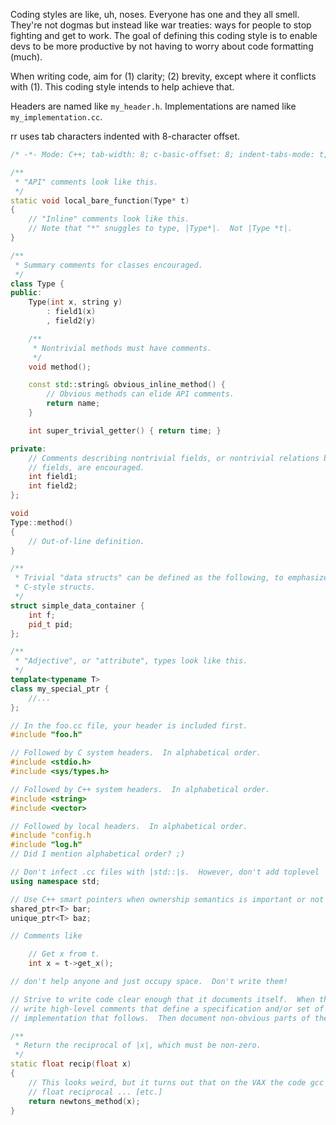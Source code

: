 Coding styles are like, uh, noses.  Everyone has one and they all smell.  They're not dogmas but instead like war treaties: ways for people to stop fighting and get to work.  The goal of defining this coding style is to enable devs to be more productive by not having to worry about code formatting (much).

When writing code, aim for (1) clarity; (2) brevity, except where it conflicts with (1).  This coding style intends to help achieve that.

Headers are named like `my_header.h`.  Implementations are named like `my_implementation.cc`.

rr uses tab characters indented with 8-character offset.
```C++
/* -*- Mode: C++; tab-width: 8; c-basic-offset: 8; indent-tabs-mode: t; -*- */

/**
 * "API" comments look like this.
 */
static void local_bare_function(Type* t)
{
	// "Inline" comments look like this.
	// Note that "*" snuggles to type, |Type*|.  Not |Type *t|.
}

/**
 * Summary comments for classes encouraged.
 */
class Type {
public:
	Type(int x, string y)
		: field1(x)
		, field2(y)

	/**
	 * Nontrivial methods must have comments.
	 */
	void method();

	const std::string& obvious_inline_method() {
		// Obvious methods can elide API comments.
		return name;
	}

	int super_trivial_getter() { return time; }

private:
	// Comments describing nontrivial fields, or nontrivial relations between
	// fields, are encouraged.
	int field1;
	int field2;
};

void
Type::method()
{
	// Out-of-line definition.
}

/**
 * Trivial "data structs" can be defined as the following, to emphasize that they're
 * C-style structs.
 */
struct simple_data_container {
	int f;
	pid_t pid;
};

/**
 * "Adjective", or "attribute", types look like this.
 */
template<typename T>
class my_special_ptr {
	//...
};

// In the foo.cc file, your header is included first.
#include "foo.h"

// Followed by C system headers.  In alphabetical order.
#include <stdio.h>
#include <sys/types.h>

// Followed by C++ system headers.  In alphabetical order.
#include <string>
#include <vector>

// Followed by local headers.  In alphabetical order.
#include "config.h
#include "log.h"
// Did I mention alphabetical order? ;)

// Don't infect .cc files with |std::|s.  However, don't add toplevel |using| directives to headers.
using namespace std;

// Use C++ smart pointers when ownership semantics is important or not immediately obvious.
shared_ptr<T> bar;
unique_ptr<T> baz;

// Comments like

	// Get x from t.
	int x = t->get_x();

// don't help anyone and just occupy space.  Don't write them!

// Strive to write code clear enough that it documents itself.  When that's not possible,
// write high-level comments that define a specification and/or set of invariants for the
// implementation that follows.  Then document non-obvious parts of the implementation inline.

/**
 * Return the reciprocal of |x|, which must be non-zero.
 */
static float recip(float x)
{
	// This looks weird, but it turns out that on the VAX the code gcc generates for
	// float reciprocal ... [etc.]
	return newtons_method(x);
}
```